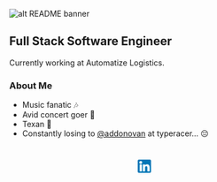 ![alt README banner](https://github.com/lhardin491/lhardin491/blob/master/assets/banner.png)

## Full Stack Software Engineer

Currently working at Automatize Logistics.

### About Me

- Music fanatic 🎶
- Avid concert goer 🎸
- Texan 🤠
- Constantly losing to [@addonovan](https://github.com/addonovan/) at typeracer... 😔

<div align="center" style="padding: 25px 0;">
  <a href="https://www.linkedin.com/in/luke-hardin-515280162/" style="padding: 8px; width: 24px; height: 24px;">
    <img src="https://github.com/Lhardin491/Lhardin491/blob/master/assets/linkedin.png" alt="Connect on Linkedin" width="24" height="24">
  </a>
  <a href="https://lhardin491.itch.io" style="padding: 8px; width: 24px; height: 24px;">
    <img src="https://github.com/Lhardin491/Lhardin491/blob/master/assets/itchio-textless-white.svg" alt="Check out my games!" width="24" height="24>
  </a>
</div>

